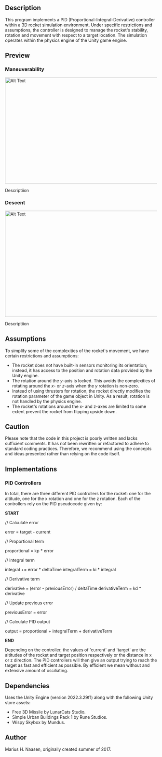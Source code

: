 ## Description

This program implements a PID (Proportional-Integral-Derivative) controller within a 3D rocket simulation environment. Under specific restrictions and assumptions, the controller is designed to manage the rocket's stability, rotation and movement with respect to a target location. The simulation operates within the physics engine of the Unity game engine.

## Preview

### Maneuverability
<img src="assets/preview-1.gif" alt="Alt Text" width="600" height="350" />

Descriptiion

### Descent
<img src="assets/preview-2.gif" alt="Alt Text" width="600" height="350" />

Descriptiion

## Assumptions

To simplify some of the complexities of the rocket's movement, we have certain restrictions and assumptions:
* The rocket does not have built-in sensors monitoring its orientation; instead, it has access to the position and rotation data provided by the Unity engine.
* The rotation around the $y$-axis is locked. This avoids the complexities of rotating around the $x$- or $z$-axis when the $y$ rotation is non-zero.
* Instead of using thrusters for rotation, the rocket directly modifies the rotation parameter of the game object in Unity. As a result, rotation is not handled by the physics engine.
* The rocket's rotations around the x- and z-axes are limited to some extent prevent the rocket from flipping upside down.

## Caution

Please note that the code in this project is poorly written and lacks sufficient comments. It has not been rewritten or refactored to adhere to standard coding practices. Therefore, we recommend using the concepts and ideas presented rather than relying on the code itself.

## Implementations

### PID Controllers

In total, there are three different PID controllers for the rocket: one for the altitude, one for the x rotation and one for the z rotation. Each of the controllers rely on the PID pseudocode given by:

$\textbf{START}$

  // Calculate error
  
  error = target - current
  
  // Proportional term
  
  proportional = kp * error
  
  // Integral term
  
  integral += error * deltaTime
  integralTerm = ki * integral
  
  // Derivative term
  
  derivative = (error - previousError) / deltaTime
  derivativeTerm = kd * derivative
  
  // Update previous error
  
  previousError = error
  
  // Calculate PID output
  
  output = proportional + integralTerm + derivativeTerm

$\textbf{END}$

Depending on the controller, the values of 'current' and 'target' are the altitudes of the rocket and target position respectively or the distance in x or z direction. The PID controllers will then give an output trying to reach the target as fast and efficient as possible. By efficient we mean without and extensive amount of osciliating.

## Dependencies

Uses the Unity Engine (version 2022.3.29f1) along with the following Unity store assets:
* Free 3D Missile by LunarCats Studio.
* Simple Urban Buildings Pack 1 by Rune Studios.
* Wispy Skybox by Mundus.

## Author
Marius H. Naasen, originally created summer of 2017.
